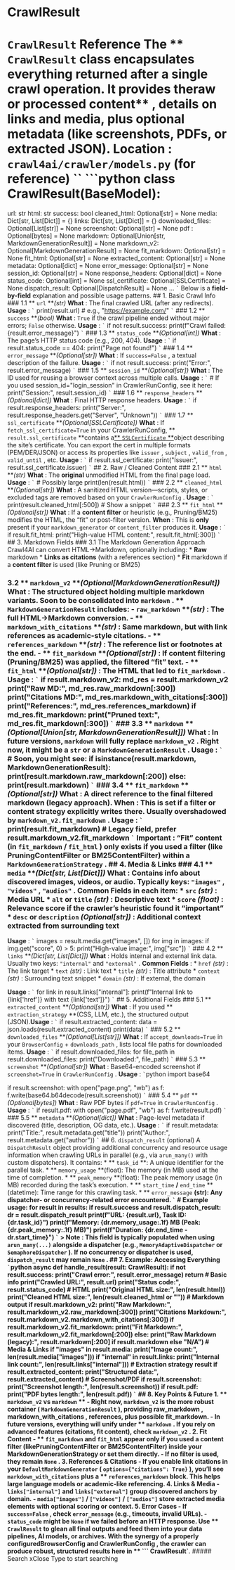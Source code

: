# CrawlResult

# ``` CrawlResult ``` Reference The ** ``` CrawlResult ``` **class encapsulates everything returned after a single crawl operation. It provides the**raw or processed content** , details on links and media, plus optional metadata (like screenshots, PDFs, or extracted JSON). **Location** : ``` crawl4ai/crawler/models.py ``` (for reference) `` ```python class CrawlResult(BaseModel):

url: str html: str success: bool cleaned_html: Optional[str] = None media: Dict[str, List[Dict]] = {} links: Dict[str, List[Dict]] = {} downloaded_files: Optional[List[str]] = None screenshot: Optional[str] = None pdf : Optional[bytes] = None markdown: Optional[Union[str, MarkdownGenerationResult]] = None markdown_v2: Optional[MarkdownGenerationResult] = None fit_markdown: Optional[str] = None fit_html: Optional[str] = None extracted_content: Optional[str] = None metadata: Optional[dict] = None error_message: Optional[str] = None session_id: Optional[str] = None response_headers: Optional[dict] = None status_code: Optional[int] = None ssl_certificate: Optional[SSLCertificate] = None dispatch_result: Optional[DispatchResult] = None ... ``` ` ``` Below is a **field-by-field** explanation and possible usage patterns. ## 1. Basic Crawl Info ### 1.1 ** ``` url ``` **_(str)_ **What** : The final crawled URL (after any redirects). **Usage** : ``` ` ``` print(result.url) # e.g., "https://example.com/" ``` ` ``` ### 1.2 ** ``` success ``` **_(bool)_ **What** : ``` True ``` if the crawl pipeline ended without major errors; ``` False ``` otherwise. **Usage** : ``` ` ``` if not result.success: print(f"Crawl failed: {result.error_message}") ``` ` ``` ### 1.3 ** ``` status_code ``` **_(Optional[int])_ **What** : The page’s HTTP status code (e.g., 200, 404). **Usage** : ``` ` ``` if result.status_code == 404: print("Page not found!") ``` ` ``` ### 1.4 ** ``` error_message ``` **_(Optional[str])_ **What** : If ``` success=False ``` , a textual description of the failure. **Usage** : ``` ` ``` if not result.success: print("Error:", result.error_message) ``` ` ``` ### 1.5 ** ``` session_id ``` **_(Optional[str])_ **What** : The ID used for reusing a browser context across multiple calls. **Usage** : ``` ` ``` # If you used session_id="login_session" in CrawlerRunConfig, see it here: print("Session:", result.session_id) ``` ` ``` ### 1.6 ** ``` response_headers ``` **_(Optional[dict])_ **What** : Final HTTP response headers. **Usage** : ``` ` ``` if result.response_headers: print("Server:", result.response_headers.get("Server", "Unknown")) ``` ` ``` ### 1.7 ** ``` ssl_certificate ``` **_(Optional[SSLCertificate])_ **What** : If ``` fetch_ssl_certificate=True ``` in your CrawlerRunConfig, ** ``` result.ssl_certificate ``` **contains a[** ``` SSLCertificate ``` **](https://docs.crawl4ai.com/api/advanced/ssl-certificate/>)object describing the site’s certificate. You can export the cert in multiple formats (PEM/DER/JSON) or access its properties like ``` issuer ``` , ``` subject ``` , ``` valid_from ``` , ``` valid_until ``` , etc. **Usage** : ``` ` ``` if result.ssl_certificate: print("Issuer:", result.ssl_certificate.issuer) ``` ` ``` ## 2. Raw / Cleaned Content ### 2.1 ** ``` html ``` **_(str)_ **What** : The **original** unmodified HTML from the final page load. **Usage** : ``` ` ``` # Possibly large print(len(result.html)) ``` ` ``` ### 2.2 ** ``` cleaned_html ``` **_(Optional[str])_ **What** : A sanitized HTML version—scripts, styles, or excluded tags are removed based on your ``` CrawlerRunConfig ``` . **Usage** : ``` ` ``` print(result.cleaned_html[:500]) # Show a snippet ``` ` ``` ### 2.3 ** ``` fit_html ``` **_(Optional[str])_ **What** : If a **content filter** or heuristic (e.g., Pruning/BM25) modifies the HTML, the “fit” or post-filter version. **When** : This is **only** present if your ``` markdown_generator ``` or ``` content_filter ``` produces it. **Usage** : ``` ` ``` if result.fit_html: print("High-value HTML content:", result.fit_html[:300]) ``` ` ``` ## 3. Markdown Fields ### 3.1 The Markdown Generation Approach Crawl4AI can convert HTML→Markdown, optionally including: * **Raw** markdown * **Links as citations** (with a references section) * **Fit** markdown if a **content filter** is used (like Pruning or BM25)

### 3.2 ** ``` markdown_v2 ``` **_(Optional[MarkdownGenerationResult])_ **What** : The **structured** object holding multiple markdown variants. Soon to be consolidated into ``` markdown ``` . ** ``` MarkdownGenerationResult ``` **includes: -** ``` raw_markdown ``` **_(str)_ : The full HTML→Markdown conversion. - ** ``` markdown_with_citations ``` **_(str)_ : Same markdown, but with link references as academic-style citations. - ** ``` references_markdown ``` **_(str)_ : The reference list or footnotes at the end. - ** ``` fit_markdown ``` **_(Optional[str])_ : If content filtering (Pruning/BM25) was applied, the filtered “fit” text. - ** ``` fit_html ``` **_(Optional[str])_ : The HTML that led to ``` fit_markdown ``` . **Usage** : ``` ` ``` if result.markdown_v2: md_res = result.markdown_v2 print("Raw MD:", md_res.raw_markdown[:300]) print("Citations MD:", md_res.markdown_with_citations[:300]) print("References:", md_res.references_markdown) if md_res.fit_markdown: print("Pruned text:", md_res.fit_markdown[:300]) ``` ` ``` ### 3.3 ** ``` markdown ``` **_(Optional[Union[str, MarkdownGenerationResult]])_ **What** : In future versions, ``` markdown ``` will fully replace ``` markdown_v2 ``` . Right now, it might be a ``` str ``` or a ``` MarkdownGenerationResult ``` . **Usage** : ``` ` ``` # Soon, you might see: if isinstance(result.markdown, MarkdownGenerationResult): print(result.markdown.raw_markdown[:200]) else: print(result.markdown) ``` ` ``` ### 3.4 ** ``` fit_markdown ``` **_(Optional[str])_ **What** : A direct reference to the final filtered markdown (legacy approach). **When** : This is set if a filter or content strategy explicitly writes there. Usually overshadowed by ``` markdown_v2.fit_markdown ``` . **Usage** : ``` ` ``` print(result.fit_markdown) # Legacy field, prefer result.markdown_v2.fit_markdown ``` ` ``` **Important** : “Fit” content (in ``` fit_markdown ``` / ``` fit_html ``` ) only exists if you used a **filter** (like **PruningContentFilter** or **BM25ContentFilter**) within a ``` MarkdownGenerationStrategy ``` . ## 4. Media & Links ### 4.1 ** ``` media ``` **_(Dict[str, List[Dict]])_ **What** : Contains info about discovered images, videos, or audio. Typically keys: ``` "images" ``` , ``` "videos" ``` , ``` "audios" ``` . **Common Fields** in each item: * ``` src ``` _(str)_ : Media URL * ``` alt ``` or ``` title ``` _(str)_ : Descriptive text * ``` score ``` _(float)_ : Relevance score if the crawler’s heuristic found it “important” * ``` desc ``` or ``` description ``` _(Optional[str])_ : Additional context extracted from surrounding text

**Usage** : ``` ` ``` images = result.media.get("images", []) for img in images: if img.get("score", 0) > 5: print("High-value image:", img["src"]) ``` ` ``` ### 4.2 ** ``` links ``` **_(Dict[str, List[Dict]])_ **What** : Holds internal and external link data. Usually two keys: ``` "internal" ``` and ``` "external" ``` . **Common Fields** : * ``` href ``` _(str)_ : The link target * ``` text ``` _(str)_ : Link text * ``` title ``` _(str)_ : Title attribute * ``` context ``` _(str)_ : Surrounding text snippet * ``` domain ``` _(str)_ : If external, the domain

**Usage** : ``` ` ``` for link in result.links["internal"]: print(f"Internal link to {link['href']} with text {link['text']}") ``` ` ``` ## 5. Additional Fields ### 5.1 ** ``` extracted_content ``` **_(Optional[str])_ **What** : If you used ** ``` extraction_strategy ``` **(CSS, LLM, etc.), the structured output (JSON).**Usage** : ``` ` ``` if result.extracted_content: data = json.loads(result.extracted_content) print(data) ``` ` ``` ### 5.2 ** ``` downloaded_files ``` **_(Optional[List[str]])_ **What** : If ``` accept_downloads=True ``` in your ``` BrowserConfig ``` + ``` downloads_path ``` , lists local file paths for downloaded items. **Usage** : ``` ` ``` if result.downloaded_files: for file_path in result.downloaded_files: print("Downloaded:", file_path) ``` ` ``` ### 5.3 ** ``` screenshot ``` **_(Optional[str])_ **What** : Base64-encoded screenshot if ``` screenshot=True ``` in ``` CrawlerRunConfig ``` . **Usage** : ``` ` ```python import base64

if result.screenshot: with open("page.png", "wb") as f: f.write(base64.b64decode(result.screenshot)) ``` ` ``` ### 5.4 ** ``` pdf ``` **_(Optional[bytes])_ **What** : Raw PDF bytes if ``` pdf=True ``` in ``` CrawlerRunConfig ``` . **Usage** : ``` ` ``` if result.pdf: with open("page.pdf", "wb") as f: f.write(result.pdf) ``` ` ``` ### 5.5 ** ``` metadata ``` **_(Optional[dict])_ **What** : Page-level metadata if discovered (title, description, OG data, etc.). **Usage** : ``` ` ``` if result.metadata: print("Title:", result.metadata.get("title")) print("Author:", result.metadata.get("author")) ``` ` ``` ## 6. ``` dispatch_result ``` (optional) A ``` DispatchResult ``` object providing additional concurrency and resource usage information when crawling URLs in parallel (e.g., via ``` arun_many() ``` with custom dispatchers). It contains: * ** ``` task_id ``` **: A unique identifier for the parallel task. * ** ``` memory_usage ``` **(float): The memory (in MB) used at the time of completion. * ** ``` peak_memory ``` **(float): The peak memory usage (in MB) recorded during the task’s execution. * ** ``` start_time ``` **/** ``` end_time ``` **(datetime): Time range for this crawling task. * ** ``` error_message ``` **(str): Any dispatcher- or concurrency-related error encountered. ``` ` ``` # Example usage: for result in results: if result.success and result.dispatch_result: dr = result.dispatch_result print(f"URL: {result.url}, Task ID: {dr.task_id}") print(f"Memory: {dr.memory_usage:.1f} MB (Peak: {dr.peak_memory:.1f} MB)") print(f"Duration: {dr.end_time - dr.start_time}") ``` ` ``` > **Note** : This field is typically populated when using ``` arun_many(...) ``` alongside a **dispatcher** (e.g., ``` MemoryAdaptiveDispatcher ``` or ``` SemaphoreDispatcher ``` ). If no concurrency or dispatcher is used, ``` dispatch_result ``` may remain ``` None ``` . ## 7. Example: Accessing Everything ``` ` ```python async def handle_result(result: CrawlResult): if not result.success: print("Crawl error:", result.error_message) return # Basic info print("Crawled URL:", result.url) print("Status code:", result.status_code) # HTML print("Original HTML size:", len(result.html)) print("Cleaned HTML size:", len(result.cleaned_html or "")) # Markdown output if result.markdown_v2: print("Raw Markdown:", result.markdown_v2.raw_markdown[:300]) print("Citations Markdown:", result.markdown_v2.markdown_with_citations[:300]) if result.markdown_v2.fit_markdown: print("Fit Markdown:", result.markdown_v2.fit_markdown[:200]) else: print("Raw Markdown (legacy):", result.markdown[:200] if result.markdown else "N/A") # Media & Links if "images" in result.media: print("Image count:", len(result.media["images"])) if "internal" in result.links: print("Internal link count:", len(result.links["internal"])) # Extraction strategy result if result.extracted_content: print("Structured data:", result.extracted_content) # Screenshot/PDF if result.screenshot: print("Screenshot length:", len(result.screenshot)) if result.pdf: print("PDF bytes length:", len(result.pdf)) ``` ` ``` ## 8. Key Points & Future 1. ** ``` markdown_v2 ``` vs ``` markdown ``` ** - Right now, ``` markdown_v2 ``` is the more robust container ( ``` MarkdownGenerationResult ``` ), providing **raw_markdown** , **markdown_with_citations** , references, plus possible **fit_markdown**. - In future versions, everything will unify under ** ``` markdown ``` **. If you rely on advanced features (citations, fit content), check ``` markdown_v2 ``` . 2. **Fit Content** - ** ``` fit_markdown ``` **and** ``` fit_html ``` **appear only if you used a content filter (like**PruningContentFilter** or **BM25ContentFilter**) inside your **MarkdownGenerationStrategy** or set them directly. - If no filter is used, they remain ``` None ``` . 3. **References & Citations** - If you enable link citations in your ``` DefaultMarkdownGenerator ``` ( ``` options={"citations": True} ``` ), you’ll see ``` markdown_with_citations ``` plus a ** ``` references_markdown ``` **block. This helps large language models or academic-like referencing. 4. **Links & Media** - ``` links["internal"] ``` and ``` links["external"] ``` group discovered anchors by domain. - ``` media["images"] ``` / ``` ["videos"] ``` / ``` ["audios"] ``` store extracted media elements with optional scoring or context. 5. **Error Cases** - If ``` success=False ``` , check ``` error_message ``` (e.g., timeouts, invalid URLs). - ``` status_code ``` might be ``` None ``` if we failed before an HTTP response. Use ** ``` CrawlResult ``` **to glean all final outputs and feed them into your data pipelines, AI models, or archives. With the synergy of a properly configured**BrowserConfig** and **CrawlerRunConfig** , the crawler can produce robust, structured results here in ** ``` CrawlResult`**. ##### Search xClose Type to start searching